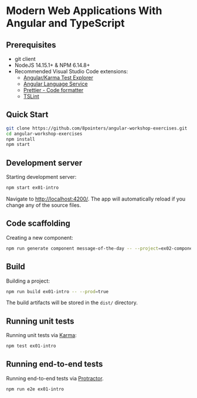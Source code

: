 # Modern Web Applications With Angular and TypeScript

## Prerequisites

- git client
- NodeJS 14.15.1+ & NPM 6.14.8+
- Recommended Visual Studio Code extensions:
  - [Angular/Karma Test Explorer](https://marketplace.visualstudio.com/items?itemName=raagh.angular-karma-test-explorer)
  - [Angular Language Service](https://marketplace.visualstudio.com/items?itemName=angular.ng-template)
  - [Prettier - Code formatter](https://marketplace.visualstudio.com/items?itemName=esbenp.prettier-vscode)
  - [TSLint](https://marketplace.visualstudio.com/items?itemName=ms-vscode.vscode-typescript-tslint-plugin)

## Quick Start

```bash
git clone https://github.com/8pointers/angular-workshop-exercises.git
cd angular-workshop-exercises
npm install
npm start
```

## Development server

Starting development server:

```bash
npm start ex01-intro
```

Navigate to [http://localhost:4200/](http://localhost:4200/). The app will automatically reload if you change any of the source files.

## Code scaffolding

Creating a new component:

```bash
npm run generate component message-of-the-day -- --project=ex02-component
```

## Build

Building a project:

```bash
npm run build ex01-intro -- --prod=true
```

The build artifacts will be stored in the `dist/` directory.

## Running unit tests

Running unit tests via [Karma](https://karma-runner.github.io):

```bash
npm test ex01-intro
```

## Running end-to-end tests

Running end-to-end tests via [Protractor](http://www.protractortest.org/).

```bash
npm run e2e ex01-intro
```
